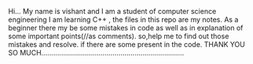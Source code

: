 Hi...
My name is vishant and I am a student of computer science engineering
I am learning C++ , the files in this repo are my notes.
As a beginner there my be some mistakes in code as well as in explanation of some important points(//as comments).
so,help me to find out those mistakes and resolve. if there are some present in the code.
THANK YOU SO MUCH........................................................................
